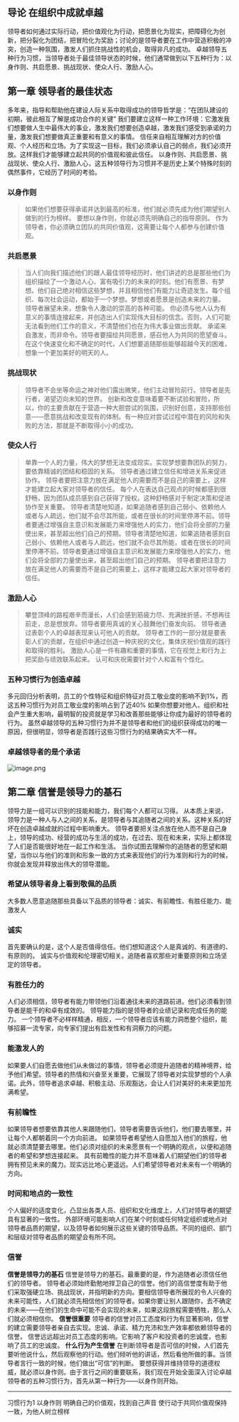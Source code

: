## 导论 在组织中成就卓越
领导者如何通过实际行动，把价值观化为行动，把愿景化为现实，把障碍化为创新，把分裂化为团结，把冒险化为奖励；讨论的是领导者要在工作中营造积极的冲突，创造一种氛围，激发人们抓住挑战性的机会，取得非凡的成功。
卓越领导五种行为习惯，当领导者处于最佳领导状态的时候，他们通常做到以下五种行为：以身作则、共启愿景、挑战现状、使众人行、激励人心。

## 第一章 领导者的最佳状态
多年来，指导和帮助他在建设人际关系中取得成功的领导哲学是：“在团队建设的初期，彼此相互了解是成功合作的关键”
我们要建立这样一种工作环境：它激发我们想要做人生中最伟大的事业，激发我们想要创造卓越，激发我们感受到承诺的力量，激发我们想要做真正重要和有意义的事情。
信任来自相互理解对方的价值观、个人经历和立场。为了实现这一目标，我们必须承认自己的弱点，我们必须开放。这样我们才能够建立起共同的价值观和彼此信任。
以身作则、共启愿景、挑战现状、使众人行、激励人心，这五种领导行为习惯并不是历史上某个特殊时刻的偶然事件，它经历了时间的考验。
### 以身作则

> 如果他们想要获得承诺并达到最高的标准，他们就必须先成为他们期望别人做到的行为榜样。
> 要想以身作则，你就必须先明确自己的指导原则。
> 作为领导者，你必须确立团队的共同价值观，这需要让每个人都参与创建价值观。

### 共启愿景

> 当人们向我们描述他们的跟人最佳领导经历时，他们讲述的总是那些他们为组织描绘了一个激动人心、富有吸引力的未来的时刻。他们有愿景、有梦想。他们自己绝对相信这些梦想，并且相信他们有能力让奇迹发生。每个组织、每次社会运动，都始于一个梦想。梦想或者愿景是创造未来的力量。
> 领导者展望未来，想象令人激动的崇高的各种可能。
> 你必须与他人认为有意义的事情连接起来，并创造出人们实现伟大目标的信念。否则，人们可能无法看到他们工作的意义，不清楚他们也在为伟大事业做出贡献。
> 承诺来自激发，而非命令。领导者要描绘共同愿景，感召他人为共同的愿望奋斗。
> 在这个快速变化和不确定的时代，人们想要追随那些能够超越今天的困难，想象一个更加美好的明天的人。
> 

### 挑战现状

> 领导者不会坐等命运之神对他们露出微笑，他们主动冒险前行。领导者是先行者，渴望迈向未知的世界。
> 创新和改变意味着要不断试验和冒险，所以，你的主要贡献在于营造一种大胆尝试的氛围，识别好创意，支持那些创意——愿意挑战和改变现有的体制。有一种应对尝试过程中潜在的风险和失败的方法，那就是不断取得小小的成功。

### 使众人行

> 单靠一个人的力量，伟大的梦想无法变成现实。实现梦想要靠团队的努力，要依靠精诚的团结和稳固的关系。
> 领导者通过建立信任和增进关系来促进协作。
> 领导者要把注意力放在满足他人的需要而不是自己的需要上，这样才能建立起大家对领导者的信任。
> 每个人在表达自己观点的时候都感到很舒畅，因为团队成员感到自己获得了授权。这种舒畅感对于制定决策和促进协作至关重要。
> 领导者清楚地知道，如果追随者感到自己弱小、依赖他人或者与人疏远，他们就不会尽其所能，或者在很长的时间里停滞不前。领导者要通过增强自主意识和发展能力来增强他人的实力，他们会将全部的力量使出来，甚至超出他们自己的预期。领导者清楚地知道，如果追随者感到自己弱小、依赖他人或者与人疏远，他们就不会尽其所能，或者在很长的时间里停滞不前。领导者要通过增强自主意识和发展能力来增强他人的实力，他们会将全部的力量使出来，甚至超出他们自己的预期。
> 领导者要把注意力放在满足他人的需要而不是自己的需要上，这样才能建立起大家对领导者的信任。

### 激励人心

> 攀登顶峰的路程艰辛而漫长，人们会感到筋疲力尽、充满挫折感，不想再往前走，总是想放弃。领导者要用真诚的关心鼓舞他们奋发向前。
> 领导者通过表彰个人的卓越表现来认可他人的贡献。
> 领导者工作的一部分就是要表彰人们的贡献，在组织中通过创造一种庆祝的文化，集体庆祝价值观的践行和取得的胜利。
> 激励人心是一件有趣和重要的事情，它在视觉上和行为上把奖励与绩效联系起来。
> 认可和庆祝需要针对个人和富有个性化。


### 五种习惯行为创造卓越

多元回归分析表明，员工的个性特征和组织特征对员工敬业度的影响不到1%，而这五种习惯行为对员工敬业度的影响占到了近40%
如果你想要对他人、组织和社会产生重大影响，最明智的投资就是学习和改善那些能够让你成为最好的领导者的行为。
虽然卓越领导的五种习惯行为并不是领导者和他们的组织获得成功的唯一原因，但很明显，领导者是否践行这些习惯行为的结果确实大不一样。

### 卓越领导者的是个承诺

![image.png](https://cdn.nlark.com/yuque/0/2022/png/8364057/1653890782132-72e923bd-554e-4869-90e0-3f5aff9d9542.png#averageHue=%23f6f6f6&clientId=ud3f1151e-dcc9-4&from=paste&height=387&id=u994529ad&originHeight=773&originWidth=592&originalType=binary&ratio=1&rotation=0&showTitle=false&size=101728&status=done&style=none&taskId=u21a14482-34f4-4dde-8414-c1c8a5346db&title=&width=296)

## 第二章 信誉是领导力的基石
领导力是一组可以识别的技能和能力，我们每个人都可以习得。
从本质上来说，领导力是一种人与人之间的关系，是领导者与其追随者之间的关系。这种关系的好坏在创造卓越成就的过程中影响重大。
领导者要把关注点放在他人而不是自己身上，领导的成功、经营的成功与生活的成功，在过去、现在和未来，实际上都体现了人们是否能很好地在一起工作和生活。
当你试图去理解你的追随者的愿望和期望，当你以与他们的准则和形象一致的方式来表现他们的行为准则和行为的时候，你就会发现并释放出伟大的领导潜能。
### 希望从领导者身上看到敬佩的品质
大多数人愿意追随那些具备以下品质的领导者：诚实、有前瞻性、有胜任能力、能激发人
### 诚实
首先要确认的是，这个人是否值得信任。他们想知道这个人是真诚的、有道德的、有原则的。
诚实与价值观和伦理密切相关。追随者喜欢那些对重要原则和立场坚定的领导者。
### 有胜任力的
人们必须相信，领导者有能力带领他们沿着通往未来的道路前进。他们必须看到领导者是能干的和卓有成效的。
领导能力指的是领导者的业绩记录和完成任务的能力。
一个领导者不必样样精通，相反，一个领导者应该有能力洞悉整个组织，能够招募一流专家，向专家们提出有启发性和有洞察力的问题。
### 能激发人的
如果要人们自愿去做他们从未做过的事情，领导者必须提升追随者的精神境界，给予他们希望。领导者的热情和兴奋至关重要，它展现了领导者对实现梦想的个人承诺。此外，领导者追求卓越、积极主动、乐观豁达，会让人们对美好的未来更加充满希望。
### 有前瞻性
如果领导者想要依靠其他人来跟随他们，领导者需要告诉他们，他们要去哪里，并让每个人都朝着同一个方向前进。
如果领导者希望他人自愿加入他们的旅程，他就必须清楚要去哪里。他们必须对组织的未来愿景有一个明确的观点，以便和追随者的希望和梦想连接起来。
具有前瞻性的能力并不意味着人们期望他们的领导者拥有预见未来的魔力。现实远比地心更遥远。人们希望领导者对未来有一个明确的方向。
### 时间和地点的一致性
个人偏好的适度变化，凸显出各类人员、组织和文化维度上，人们对领导者的期望具有显著的一致性。
外部环境可能影响人们在某个时刻或任何特定组织或地点对领导者品质的期望，以及领导者如何展示这些关键的领导品质。不同的组织、部门和层级对领导者品质的期望会有所不同。
### 信誉
**信誉是领导力的基石**
信誉是领导力的基石。最重要的是，作为追随者必须信任他们的领导者。
领导者必须始终勤勉地捍卫自己的信誉。他们的高信誉度有助于他们采取强硬立场、挑战现状，并指明新的方向。要相信领导者所展现的令人兴奋的未来可能性，人们就必须先相信他们的领导者。如果你要让别人跟随你，去不确定的未来——在他们的生命中可能不会实现的未来，如果这段旅程需要牺牲，那么人们就必须相信你。
**信誉很重要**
领导者的信誉对员工态度和行为有显著影响，信誉的建立需要领导者亲自去实现。忠诚、承诺、精力充沛和生产效率都依赖领导者的信誉。
信誉远远超出对员工态度的影响。它影响了客户和投资者的忠诚度，也影响了员工的忠诚度。
**什么行为产生信誉**
在判断领导者是否可信的时候，人们首先要听他说什么，然后观察他的行动。他们倾听他的讲话，然后看他所做的事。当领导者言行一致的时候，他们做出“可信”的判断。
要想获得并维持领导的道德权威，就必须以身作则。由于言行之间的重要联系，我们现在开始全面深入讨论卓越领导者的五种习惯行为，首先从第一种行为——以身作则开始。

---

习惯行为1 以身作则
明确自己的价值观，找到自己声音
使行动于共同价值观保持一致，为他人树立榜样
